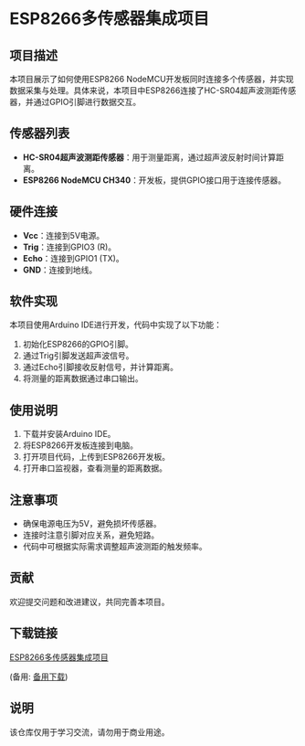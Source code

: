 # ESP8266多传感器集成项目

## 项目描述

本项目展示了如何使用ESP8266 NodeMCU开发板同时连接多个传感器，并实现数据采集与处理。具体来说，本项目中ESP8266连接了HC-SR04超声波测距传感器，并通过GPIO引脚进行数据交互。

## 传感器列表

- **HC-SR04超声波测距传感器**：用于测量距离，通过超声波反射时间计算距离。
- **ESP8266 NodeMCU CH340**：开发板，提供GPIO接口用于连接传感器。

## 硬件连接

- **Vcc**：连接到5V电源。
- **Trig**：连接到GPIO3 (R)。
- **Echo**：连接到GPIO1 (TX)。
- **GND**：连接到地线。

## 软件实现

本项目使用Arduino IDE进行开发，代码中实现了以下功能：

1. 初始化ESP8266的GPIO引脚。
2. 通过Trig引脚发送超声波信号。
3. 通过Echo引脚接收反射信号，并计算距离。
4. 将测量的距离数据通过串口输出。

## 使用说明

1. 下载并安装Arduino IDE。
2. 将ESP8266开发板连接到电脑。
3. 打开项目代码，上传到ESP8266开发板。
4. 打开串口监视器，查看测量的距离数据。

## 注意事项

- 确保电源电压为5V，避免损坏传感器。
- 连接时注意引脚对应关系，避免短路。
- 代码中可根据实际需求调整超声波测距的触发频率。

## 贡献

欢迎提交问题和改进建议，共同完善本项目。

## 下载链接
[ESP8266多传感器集成项目](https://pan.quark.cn/s/9f5f59746b89) 

(备用: [备用下载](https://pan.baidu.com/s/1gZqKgeDGccH2waALB2CPhg?pwd=1234))

## 说明

该仓库仅用于学习交流，请勿用于商业用途。
